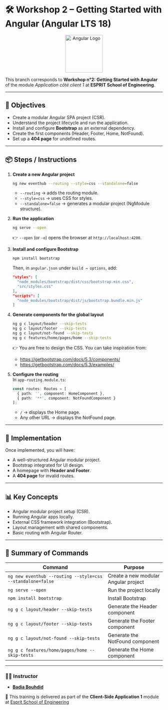 # 🛠️ Workshop 2 – Getting Started with Angular (Angular LTS 18)
<p align="center">
  <img src="https://upload.wikimedia.org/wikipedia/commons/thumb/0/07/Angular_Logo_SVG.svg/768px-Angular_Logo_SVG.svg.png?20231112001847" alt="Angular Logo" width="120"/>
</p>

This branch corresponds to **Workshop n°2: Getting Started with Angular** of the module *Application côté client 1* at **ESPRIT School of Engineering**.

---

## 🎯 Objectives
- Create a modular Angular SPA project (CSR).
- Understand the project lifecycle and run the application.
- Install and configure **Bootstrap** as an external dependency.
- Create the first components (Header, Footer, Home, NotFound).
- Set up a **404 page** for undefined routes.

---

## 📦 Steps / Instructions

1. **Create a new Angular project**
   ```bash
   ng new eventhub --routing --style=css --standalone=false
   ```
    - `--routing` → adds the routing module.
    - `--style=css` → uses CSS for styles.
    - `--standalone=false` → generates a modular project (NgModule structure).

2. **Run the application**
   ```bash
   ng serve --open
   ```
   👉 `--open` (or `-o`) opens the browser at `http://localhost:4200`.

3. **Install and configure Bootstrap**
   ```bash
   npm install bootstrap
   ```
   Then, in `angular.json` under `build → options`, add:
   ```json
   "styles": [
     "node_modules/bootstrap/dist/css/bootstrap.min.css",
     "src/styles.css"
   ],
   "scripts": [
     "node_modules/bootstrap/dist/js/bootstrap.bundle.min.js"
   ]
   ```

4. **Generate components for the global layout**
   ```bash
   ng g c layout/header --skip-tests
   ng g c layout/footer --skip-tests
   ng g c layout/not-found --skip-tests
   ng g c features/home/pages/home --skip-tests
   ```
   👉 You are free to design the CSS. You can take inspiration from:
    - https://getbootstrap.com/docs/5.3/components/
    - https://getbootstrap.com/docs/5.3/examples/

5. **Configure the routing**  
   In `app-routing.module.ts`:
   ```ts
   const routes: Routes = [
     { path: '', component: HomeComponent },
     { path: '**', component: NotFoundComponent }
   ];
   ```
    - `/` → displays the Home page.
    - Any other URL → displays the NotFound page.

---

## 🚀 Implementation
Once implemented, you will have:
- A well-structured Angular modular project.
- Bootstrap integrated for UI design.
- A homepage with **Header and Footer**.
- A **404 page** for invalid routes.

---

## 📊 Key Concepts
- Angular modular project setup (CSR).
- Running Angular apps locally.
- External CSS framework integration (Bootstrap).
- Layout management with shared components.
- Basic routing with Angular Router.

---

## 📝 Summary of Commands

| Command                                                   | Purpose                              |
|-----------------------------------------------------------|--------------------------------------|
| `ng new eventhub --routing --style=css --standalone=false` | Create a new modular Angular project |
| `ng serve --open`                                         | Run the project locally              |
| `npm install bootstrap`                                   | Install Bootstrap                    |
| `ng g c layout/header --skip-tests`                       | Generate the Header component        |
| `ng g c layout/footer --skip-tests`                       | Generate the Footer component        |
| `ng g c layout/not-found --skip-tests`                    | Generate the NotFound component      |
| `ng g c features/home/pages/home --skip-tests`            | Generate the Home component          |

---
### 👨‍🏫 Instructor
- **[Badia Bouhdid](https://www.linkedin.com/in/badiabouhdid)**

🏫 This training is delivered as part of the **Client-Side Application 1** module at [Esprit School of Engineering](https://www.esprit.tn)




